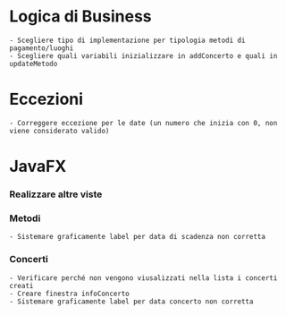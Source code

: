 # Logica di Business
	- Scegliere tipo di implementazione per tipologia metodi di pagamento/luoghi
	- Scegliere quali variabili inizializzare in addConcerto e quali in updateMetodo
	
# Eccezioni
	- Correggere eccezione per le date (un numero che inizia con 0, non viene considerato valido)
		
# JavaFX
### Realizzare altre viste
		
### Metodi
	- Sistemare graficamente label per data di scadenza non corretta
	
### Concerti
	- Verificare perché non vengono viusalizzati nella lista i concerti creati 
	- Creare finestra infoConcerto
	- Sistemare graficamente label per data concerto non corretta
	